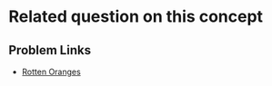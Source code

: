 # Related question on this concept

## Problem Links

- [Rotten Oranges](https://leetcode.com/problems/rotting-oranges/)
